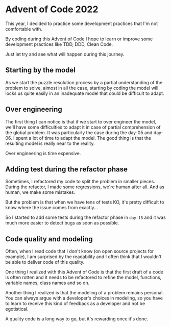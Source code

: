 # Advent of Code 2022

This year, I decided to practice some development practices that I'm not comfortable with.

By coding during this Advent of Code I hope to learn or improve some development practices like TDD, DDD, Clean Code.

Just let try and see what will happen during this journey.

## Starting by the model

As we start the puzzle resolution process by a partial understanding of the problem to solve, almost in all the case, starting by coding the model will locks us quite easily in an inadequate model that could be difficult to adapt.


## Over engineering

The first thing I can notice is that if we start to over engineer the model, we'll have some difficulties to adapt it in case of partial comprehension of the global problem.
It was particularly the case during the day-05 and day-06.
I spent a lot of time to adapt the model.
The good thing is that the resulting model is really near to the reality.

Over engineering is time expensive.


## Adding test during the refactor phase

Sometimes, I refactored my code to split the problem in smaller pieces.
During the refactor, I made some regressions, we're human after all. And as human, we make some mistakes.

But the problem is that when we have tens of tests KO, it's pretty difficult to know where the issue comes from exactly...

So I started to add some tests during the refactor phase in `day-15` and it was much more easier to detect bugs as soon as possible.


## Code quality and modeling

Often, when I read code that I don't know (on open source projects for example), I am surprised by the readability and I often think that I wouldn't be able to deliver code of this quality.

One thing I realized with this Advent of Code is that the first draft of a code is often rotten and it needs to be refactored to refine the model, functions, variable names, class names and so on.

Another thing I realized is that the modeling of a problem remains personal.
You can always argue with a developer's choices in modeling, so you have to learn to receive this kind of feedback as a developer and not be egotistical.

A quality code is a long way to go, but it's rewarding once it's done.